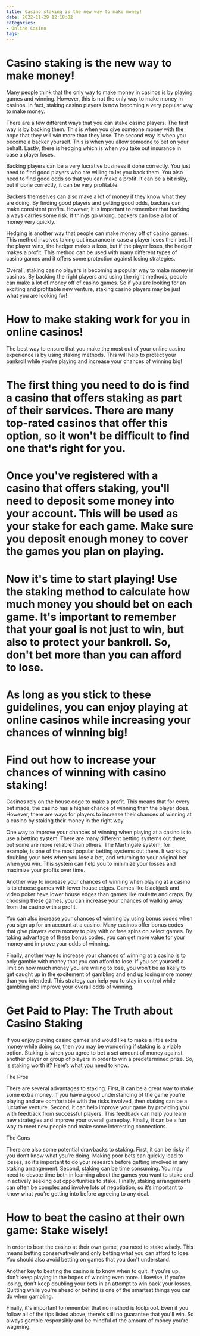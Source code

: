```yaml
---
title: Casino staking is the new way to make money!
date: 2022-11-29 12:18:02
categories:
- Online Casino
tags:
---
```



#  Casino staking is the new way to make money!

Many people think that the only way to make money in casinos is by playing games and winning. However, this is not the only way to make money in casinos. In fact, staking casino players is now becoming a very popular way to make money.

There are a few different ways that you can stake casino players. The first way is by backing them. This is when you give someone money with the hope that they will win more than they lose. The second way is when you become a backer yourself. This is when you allow someone to bet on your behalf. Lastly, there is hedging which is when you take out insurance in case a player loses.

Backing players can be a very lucrative business if done correctly. You just need to find good players who are willing to let you back them. You also need to find good odds so that you can make a profit. It can be a bit risky, but if done correctly, it can be very profitable.

Backers themselves can also make a lot of money if they know what they are doing. By finding good players and getting good odds, backers can make consistent profits. However, it is important to remember that backing always carries some risk. If things go wrong, backers can lose a lot of money very quickly.

Hedging is another way that people can make money off of casino games. This method involves taking out insurance in case a player loses their bet. If the player wins, the hedger makes a loss, but if the player loses, the hedger makes a profit. This method can be used with many different types of casino games and it offers some protection against losing strategies.

Overall, staking casino players is becoming a popular way to make money in casinos. By backing the right players and using the right methods, people can make a lot of money off of casino games. So if you are looking for an exciting and profitable new venture, staking casino players may be just what you are looking for!

#  How to make staking work for you in online casinos!

The best way to ensure that you make the most out of your online casino experience is by using staking methods. This will help to protect your bankroll while you're playing and increase your chances of winning big!

# The first thing you need to do is find a casino that offers staking as part of their services. There are many top-rated casinos that offer this option, so it won't be difficult to find one that's right for you.

# Once you've registered with a casino that offers staking, you'll need to deposit some money into your account. This will be used as your stake for each game. Make sure you deposit enough money to cover the games you plan on playing.

# Now it's time to start playing! Use the staking method to calculate how much money you should bet on each game. It's important to remember that your goal is not just to win, but also to protect your bankroll. So, don't bet more than you can afford to lose.

# As long as you stick to these guidelines, you can enjoy playing at online casinos while increasing your chances of winning big!

#  Find out how to increase your chances of winning with casino staking!

Casinos rely on the house edge to make a profit. This means that for every bet made, the casino has a higher chance of winning than the player does. However, there are ways for players to increase their chances of winning at a casino by staking their money in the right way.

One way to improve your chances of winning when playing at a casino is to use a betting system. There are many different betting systems out there, but some are more reliable than others. The Martingale system, for example, is one of the most popular betting systems out there. It works by doubling your bets when you lose a bet, and returning to your original bet when you win. This system can help you to minimize your losses and maximize your profits over time.

Another way to increase your chances of winning when playing at a casino is to choose games with lower house edges. Games like blackjack and video poker have lower house edges than games like roulette and craps. By choosing these games, you can increase your chances of walking away from the casino with a profit.

You can also increase your chances of winning by using bonus codes when you sign up for an account at a casino. Many casinos offer bonus codes that give players extra money to play with or free spins on select games. By taking advantage of these bonus codes, you can get more value for your money and improve your odds of winning.

Finally, another way to increase your chances of winning at a casino is to only gamble with money that you can afford to lose. If you set yourself a limit on how much money you are willing to lose, you won’t be as likely to get caught up in the excitement of gambling and end up losing more money than you intended. This strategy can help you to stay in control while gambling and improve your overall odds of winning.

#  Get Paid to Play: The Truth about Casino Staking

If you enjoy playing casino games and would like to make a little extra money while doing so, then you may be wondering if staking is a viable option. Staking is when you agree to bet a set amount of money against another player or group of players in order to win a predetermined prize. So, is staking worth it? Here’s what you need to know.

The Pros

There are several advantages to staking. First, it can be a great way to make some extra money. If you have a good understanding of the game you’re playing and are comfortable with the risks involved, then staking can be a lucrative venture. Second, it can help improve your game by providing you with feedback from successful players. This feedback can help you learn new strategies and improve your overall gameplay. Finally, it can be a fun way to meet new people and make some interesting connections.

The Cons

There are also some potential drawbacks to staking. First, it can be risky if you don’t know what you’re doing. Making poor bets can quickly lead to losses, so it’s important to do your research before getting involved in any staking arrangement. Second, staking can be time consuming. You may need to devote time both in learning about the games you want to stake and in actively seeking out opportunities to stake. Finally, staking arrangements can often be complex and involve lots of negotiation, so it’s important to know what you’re getting into before agreeing to any deal.

#  How to beat the casino at their own game: Stake wisely!

In order to beat the casino at their own game, you need to stake wisely. This means betting conservatively and only betting what you can afford to lose. You should also avoid betting on games that you don't understand.

Another key to beating the casino is to know when to quit. If you're up, don't keep playing in the hopes of winning even more. Likewise, if you're losing, don't keep doubling your bets in an attempt to win back your losses. Quitting while you're ahead or behind is one of the smartest things you can do when gambling.

Finally, it's important to remember that no method is foolproof. Even if you follow all of the tips listed above, there's still no guarantee that you'll win. So always gamble responsibly and be mindful of the amount of money you're wagering.